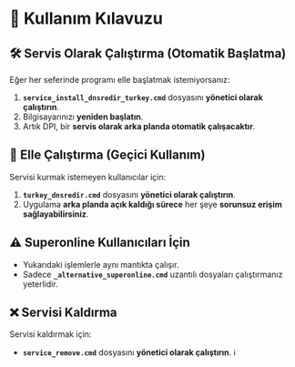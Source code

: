 # 📌 **Kullanım Kılavuzu**  

## 🛠 **Servis Olarak Çalıştırma (Otomatik Başlatma)**  
Eğer her seferinde programı elle başlatmak istemiyorsanız:  
1. **`service_install_dnsredir_turkey.cmd`** dosyasını **yönetici olarak çalıştırın**.  
2. Bilgisayarınızı **yeniden başlatın**.  
3. Artık DPI, bir **servis olarak arka planda otomatik çalışacaktır**.  

## 🚀 **Elle Çalıştırma (Geçici Kullanım)**  
Servisi kurmak istemeyen kullanıcılar için:  
1. **`turkey_dnsredir.cmd`** dosyasını **yönetici olarak çalıştırın**.  
2. Uygulama **arka planda açık kaldığı sürece** her şeye **sorunsuz erişim sağlayabilirsiniz**.  

## ⚠️ **Superonline Kullanıcıları İçin**  
- Yukarıdaki işlemlerle aynı mantıkta çalışır.  
- Sadece **`_alternative_superonline.cmd`** uzantılı dosyaları çalıştırmanız yeterlidir.  

## ❌ **Servisi Kaldırma**  
Servisi kaldırmak için:  
- **`service_remove.cmd`** dosyasını **yönetici olarak çalıştırın**. ℹ️  

